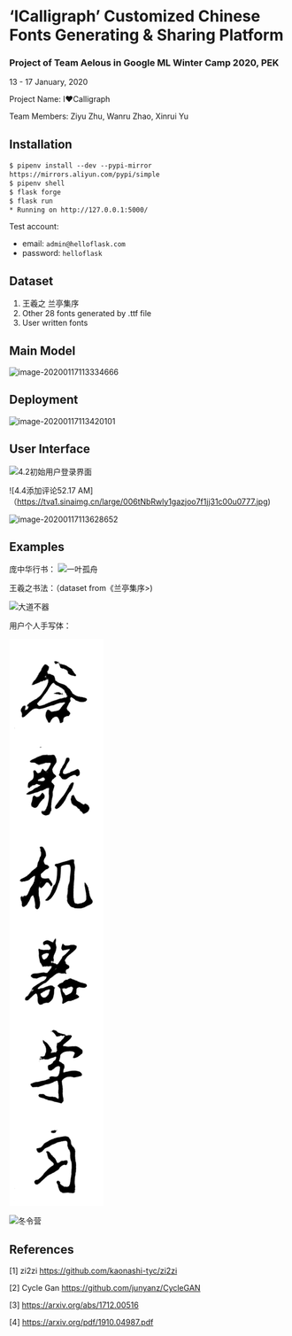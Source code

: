 # ‘ICalligraph’ Customized Chinese Fonts  Generating & Sharing Platform

### Project of Team Aelous in Google ML Winter Camp 2020, PEK

13 - 17 January, 2020

Project Name: I❤️Calligraph

Team Members: Ziyu Zhu, Wanru Zhao, Xinrui Yu

## Installation

```
$ pipenv install --dev --pypi-mirror https://mirrors.aliyun.com/pypi/simple
$ pipenv shell
$ flask forge
$ flask run
* Running on http://127.0.0.1:5000/
```
Test account:
* email: `admin@helloflask.com`
* password: `helloflask`

## Dataset
1. 王羲之 兰亭集序
2. Other 28 fonts generated by .ttf file
3. User written fonts

## Main Model
![image-20200117113334666](https://tva1.sinaimg.cn/large/006tNbRwly1gazjmoim9gj30xq0jiwj2.jpg)

## Deployment

![image-20200117113420101](https://tva1.sinaimg.cn/large/006tNbRwly1gazjnvox0xj31mc0pok0j.jpg)

## User Interface
![4.2初始用户登录界面](https://tva1.sinaimg.cn/large/006tNbRwly1gazjobaud5j31c00u0qd6.jpg)

![4.4添加评论52.17 AM]（https://tva1.sinaimg.cn/large/006tNbRwly1gazjoo7f1jj31c00u0777.jpg)



![image-20200117113628652](https://tva1.sinaimg.cn/large/006tNbRwly1gazjozy3eoj30wy0i6gnj.jpg)

## Examples

庞中华行书：
![一叶孤舟](https://tva1.sinaimg.cn/large/006tNbRwly1gazjwbmx4qj303k0e90sz.jpg)

王羲之书法：（dataset from《兰亭集序>)

![大道不器](https://tva1.sinaimg.cn/large/006tNbRwly1gazjwbmx4qj303k0e90sz.jpg)

用户个人手写体：

![谷歌机器学习](https://github.com/Ryan0v0/Google_ML_Camp/blob/master/ICalligraph/static/images/谷歌机器学习.png)


![冬令营](/Users/zhaowanru/class/google/ICalligraph/ICalligraph/static/images/冬令营.png)

## References
[1] zi2zi https://github.com/kaonashi-tyc/zi2zi

[2] Cycle Gan https://github.com/junyanz/CycleGAN

[3] https://arxiv.org/abs/1712.00516

[4] https://arxiv.org/pdf/1910.04987.pdf
